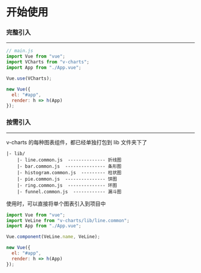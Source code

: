 # 开始使用

### 完整引入

---

```js
// main.js
import Vue from "vue";
import VCharts from "v-charts";
import App from "./App.vue";

Vue.use(VCharts);

new Vue({
  el: "#app",
  render: h => h(App)
});
```

### 按需引入

---

v-charts 的每种图表组件，都已经单独打包到 lib 文件夹下了

```
|- lib/
    |- line.common.js  -------------- 折线图
    |- bar.common.js  --------------- 条形图
    |- histogram.common.js  --------- 柱状图
    |- pie.common.js  --------------- 饼图
    |- ring.common.js  -------------- 环图
    |- funnel.common.js  ------------ 漏斗图
```

使用时，可以直接将单个图表引入到项目中

```js
import Vue from "vue";
import VeLine from "v-charts/lib/line.common";
import App from "./App.vue";

Vue.component(VeLine.name, VeLine);

new Vue({
  el: "#app",
  render: h => h(App)
});
```
